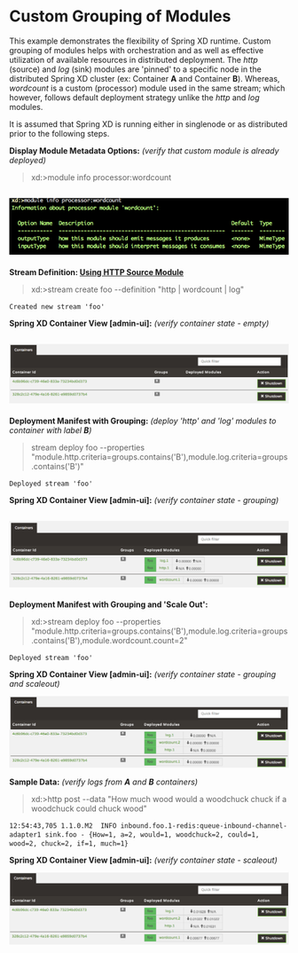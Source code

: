 Custom Grouping of Modules
==========================

This example demonstrates the flexibility of Spring XD runtime. Custom grouping of modules helps with orchestration and as well as effective utilization of available resources in distributed deployment. The _http_ (source) and _log_ (sink) modules are 'pinned' to a specific node in the distributed Spring XD cluster (ex: Container **A** and Container **B**). Whereas, _wordcount_ is a custom (processor) module used in the same stream; which however, follows default deployment strategy unlike the _http_ and _log_ modules.

It is assumed that Spring XD is running either in singlenode or as distributed prior to the following steps.

**Display Module Metadata Options:** _(verify that custom module is already deployed)_
> xd:>module info processor:wordcount

![Info](/custom-grouping/src/main/resources/module-info.png)
---
 
**Stream Definition: [Using HTTP Source Module](https://github.com/spring-projects/spring-xd/wiki/Sources#http)**
> xd:>stream create foo --definition "http | wordcount | log"

```
Created new stream 'foo'
```

**Spring XD Container View [admin-ui]:** _(verify container state - empty)_

![Empty Containers](/custom-grouping/src/main/resources/empty-containers.png)
---

**Deployment Manifest with Grouping:** _(deploy 'http' and 'log' modules to container with label **B**)_
>stream deploy foo --properties "module.http.criteria=groups.contains('B'),module.log.criteria=groups.contains('B')"

```
Deployed stream 'foo'
```

**Spring XD Container View [admin-ui]:** _(verify container state - grouping)_

![Module Groupings](/custom-grouping/src/main/resources/module_grouping.png)
---

**Deployment Manifest with Grouping and 'Scale Out':**
>xd:>stream deploy foo --properties "module.http.criteria=groups.contains('B'),module.log.criteria=groups.contains('B'),module.wordcount.count=2"

```
Deployed stream 'foo'
```

**Spring XD Container View [admin-ui]:** _(verify container state - grouping and scaleout)_

![Module Scale Out](/custom-grouping/src/main/resources/custom_module_scaleout_no_data.png)

**Sample Data:** _(verify logs from **A** and **B** containers)_
> xd:>http post --data "How much wood would a woodchuck chuck if a woodchuck could chuck wood"

```
12:54:43,705 1.1.0.M2  INFO inbound.foo.1-redis:queue-inbound-channel-adapter1 sink.foo - {How=1, a=2, would=1, woodchuck=2, could=1, wood=2, chuck=2, if=1, much=1}
```

**Spring XD Container View [admin-ui]:** _(verify container state - scaleout)_

![Module Scale Out](/custom-grouping/src/main/resources/custom_module_scaleout_with_data.png)





